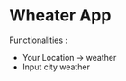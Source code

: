 <h1>Wheater App</h1>
Functionalities : <br>
<ul>
    <li>Your Location -> weather</li>
    <li>Input city weather</li>
</ul>